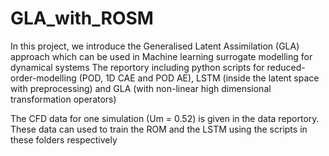 # GLA_with_ROSM
In this project, we introduce the Generalised Latent Assimilation (GLA) approach which can be used in Machine learning surrogate modelling for dynamical systems 
The reportory including python scripts for reduced-order-modelling (POD, 1D CAE and POD AE), LSTM (inside the latent space with preprocessing) and GLA (with non-linear high dimensional transformation operators)

The CFD data for one simulation (Um = 0.52) is given in the data reportory.
These data can used to train the ROM and the LSTM using the scripts in these folders respectively
